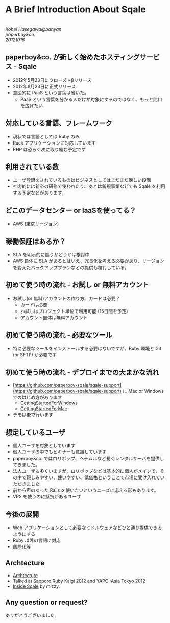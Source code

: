 A Brief Introduction About Sqale
=============
<br />
<address>Kohei Hasegawa@banyan<br />paperboy&co.<br />20121016</address>
<!-- data-x="-18000" -->
<!-- data-y="-1500" -->
<!-- data-rotate-y="90" -->

paperboy&co. が新しく始めたホスティングサービス - Sqale
----------
* 2012年5月23日にクローズドβリリース
* 2012年8月23日に正式リリース
* 意図的に PaaS という言葉は省いた。
  * PaaS という言葉を分かる人だけが対象にするのではなく、もっと間口を広げたい

対応している言語、フレームワーク
----------
<!-- data-x="-9000" -->
<!-- data-y="-1500" -->
<!-- data-rotate-y="90" -->

* 現状では言語としては Ruby のみ
* Rack アプリケーションに対応しています
* PHP は恐らく次に取り組む予定です

利用されている数
----------
<!-- data-x="-3000" -->
<!-- data-y="-1000" -->
<!-- data-rotate-y="100" -->

* ユーザ登録をされているものはビジネスとしてはまだまだ厳しい段階
* 社内的には新卒の研修で使われたり、あとは新規事業などでも Sqale を利用する予定などがあります。

どこのデータセンター or IaaSを使ってる？
----------

* AWS (東京リージョン)

稼働保証はあるか？
----------

* SLA を明示的に謳うかどうかは検討中
* AWS 自体に SLA があるとはいえ、冗長化を考える必要があり、リージョンを変えたバックアッププランなどの提供も検討している。

初めて使う時の流れ - お試し or 無料アカウント
----------

* お試し(or 無料)アカウントの作り方、カードは必要？
  * カードは必要
  * お試しはプロジェクト単位で利用可能 (15日間を予定)
  * アカウント自体は無料アカウント

初めて使う時の流れ - 必要なツール
----------

* 特に必要なツールをインストールする必要はないですが、Ruby 環境と Git (or SFTP) が必要です

初めて使う時の流れ - デプロイまでの大まかな流れ
----------

* [https://github.com/paperboy-sqale/sqale-support](https://github.com/paperboy-sqale/sqale-support) に Mac or Windows でのはじめ方があります
  * [GettingStartedForWindows](https://github.com/paperboy-sqale/sqale-support/wiki/GettingStartedForWindows)
  * [GettingStartedForMac](https://github.com/paperboy-sqale/sqale-support/wiki/GettingStartedForMac)
* デモは後で行います

想定しているユーザ
----------

* 個人ユーザを対象としています
* 個人ユーザの中でもビギナーも意識しています
* paperboy&co. ではロリポップ、ヘテムルなど長くレンタルサーバを提供してきました。
* 法人ユーザも多くいますが、ロリポップなどは基本的に個人がメインで、その中で親しみやすい、使いやすい、低価格ということで市場に受け入れていただきました
* 前から声のあった Rails を使いたいというニーズに応える形もあります。
* VPS を使うのに抵抗があるユーザ

今後の展開
----------

* Web アプリケーションとして必要なミドルウェアなどひと通り提供できるようにする
* Ruby 以外の言語に対応
* 国際化等

Archtecture
----------
* [Archtecture](images/archtecture.png)
* Talked at Sapporo Ruby Kaigi 2012 and YAPC::Asia Tokyo 2012
* [Inside Sqale](http://yapcasia.org/2012/talk/show/048d468c-ab9e-11e1-a3b5-2a656aeab6a4) by mizzy.

Any question or request?
----------

ありがとうございました。
